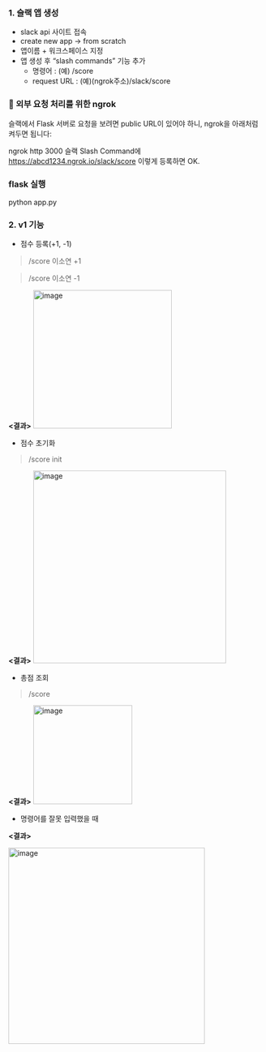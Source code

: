 ### 1. 슬랙 앱 생성

- slack api 사이트 접속
- create new app → from scratch
- 앱이름 + 워크스페이스 지정
- 앱 생성 후 “slash commands” 기능 추가
    - 명령어 : (예) /score
    - request URL :  (예)(ngrok주소)/slack/score
 

### 📡 외부 요청 처리를 위한 ngrok
슬랙에서 Flask 서버로 요청을 보려면 public URL이 있어야 하니, ngrok을 아래처럼 켜두면 됩니다:


ngrok http 3000
슬랙 Slash Command에 https://abcd1234.ngrok.io/slack/score 이렇게 등록하면 OK.

### flask 실행
python app.py


### 2. v1 기능

- 점수 등록(+1, -1)

> /score 이소연 +1
> 

> /score 이소연 -1
> 

**<결과>**
<img width="273" alt="image" src="https://github.com/user-attachments/assets/4cf249c1-dee4-4f95-ac90-e6af49d58e2c" />



- 점수 초기화

> /score init
> 


**<결과>**
<img width="380" alt="image" src="https://github.com/user-attachments/assets/d1774a78-80e6-4ed5-99f5-54085dbefc28" />


- 총점 조회

> /score
> 

**<결과>**
<img width="195" alt="image" src="https://github.com/user-attachments/assets/f6f15866-ba84-4791-8b79-e1954cbd18e5" />

- 명령어를 잘못 입력했을 때

**<결과>**

<img width="387" alt="image" src="https://github.com/user-attachments/assets/ad7f37b5-5ed8-4127-a26f-97f986d4ff7e" />


